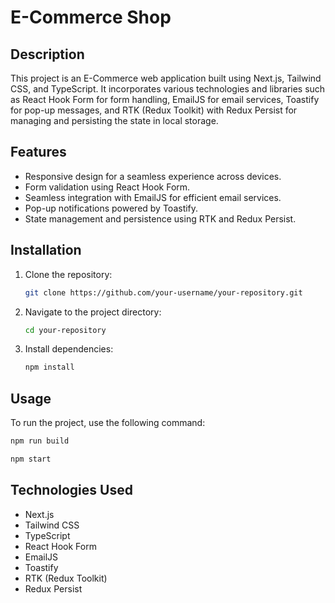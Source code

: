 # E-Commerce Shop

## Description

This project is an E-Commerce web application built using Next.js, Tailwind CSS, and TypeScript. It incorporates various technologies and libraries such as React Hook Form for form handling, EmailJS for email services, Toastify for pop-up messages, and RTK (Redux Toolkit) with Redux Persist for managing and persisting the state in local storage.

## Features

- Responsive design for a seamless experience across devices.
- Form validation using React Hook Form.
- Seamless integration with EmailJS for efficient email services.
- Pop-up notifications powered by Toastify.
- State management and persistence using RTK and Redux Persist.

## Installation

1. Clone the repository:

   ```bash
   git clone https://github.com/your-username/your-repository.git
   ```

2. Navigate to the project directory:

   ```bash
   cd your-repository
   ```

3. Install dependencies:

   ```bash
   npm install
   ```

## Usage

To run the project, use the following command:

```bash
npm run build
```

```bash
npm start
```

## Technologies Used

- Next.js
- Tailwind CSS
- TypeScript
- React Hook Form
- EmailJS
- Toastify
- RTK (Redux Toolkit)
- Redux Persist
